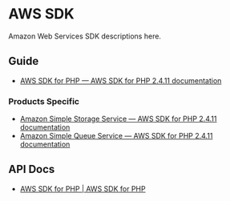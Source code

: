 AWS SDK
==============

Amazon Web Services SDK descriptions here.

Guide
--------------

- [AWS SDK for PHP — AWS SDK for PHP 2.4.11 documentation](http://docs.aws.amazon.com/aws-sdk-php/guide/latest/index.html)

### Products Specific

- [Amazon Simple Storage Service — AWS SDK for PHP 2.4.11 documentation](http://docs.aws.amazon.com/aws-sdk-php/guide/latest/service-s3.html)
- [Amazon Simple Queue Service — AWS SDK for PHP 2.4.11 documentation](http://docs.aws.amazon.com/aws-sdk-php/guide/latest/service-sqs.html)

API Docs
--------------

- [AWS SDK for PHP | AWS SDK for PHP](http://docs.aws.amazon.com/aws-sdk-php/latest/index.html)

